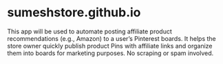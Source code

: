 # sumeshstore.github.io
This app will be used to automate posting affiliate product recommendations (e.g., Amazon) to a user’s Pinterest boards. It helps the store owner quickly publish product Pins with affiliate links and organize them into boards for marketing purposes. No scraping or spam involved.
